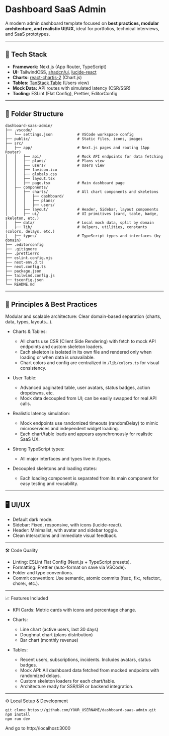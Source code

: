 # Dashboard SaaS Admin

A modern admin dashboard template focused on **best practices, modular architecture, and realistic UI/UX**, ideal for portfolios, technical interviews, and SaaS prototypes.

---

## 🚀 Tech Stack

- **Framework:** Next.js (App Router, TypeScript)
- **UI:** TailwindCSS, [shadcn/ui](https://ui.shadcn.com/), [lucide-react](https://lucide.dev/)
- **Charts:** [react-chartjs-2](https://react-chartjs-2.js.org/) (Chart.js)
- **Tables:** [TanStack Table](https://tanstack.com/table/v8) (Users view)
- **Mock Data:** API routes with simulated latency (CSR/SSR)
- **Tooling:** ESLint (Flat Config), Prettier, EditorConfig

---

## 📂 Folder Structure

```plaintext
dashboard-saas-admin/
├── .vscode/
│   └── settings.json           # VSCode workspace config
├── public/                     # Static files, icons, images
├── src/
│   ├── app/                    # Next.js pages and routing (App Router)
│   │   ├── api/                # Mock API endpoints for data fetching
│   │   ├── plans/              # Plans view
│   │   ├── users/              # Users view
│   │   ├── favicon.ico
│   │   ├── globals.css
│   │   ├── layout.tsx
│   │   ├── page.tsx            # Main dashboard page
│   ├── components/
│   │   ├── charts/             # All chart components and skeletons
│   │   │   ├── dashboard/
│   │   │   ├── plans/
│   │   │   ├── users/
│   │   ├── layout/             # Header, Sidebar, layout components
│   │   ├── ui/                 # UI primitives (card, table, badge, skeleton, etc.)
│   ├── data/                   # Local mock data, split by domain
│   ├── lib/                    # Helpers, utilities, constants (colors, delays, etc.)
│   ├── types/                  # TypeScript types and interfaces (by domain)
├── .editorconfig
├── .gitignore
├── .prettierrc
├── eslint.config.mjs
├── next-env.d.ts
├── next.config.ts
├── package.json
├── tailwind.config.js
├── tsconfig.json
└── README.md
```

---

## 🎯 Principles & Best Practices

Modular and scalable architecture: Clear domain-based separation (charts, data, types, layouts…).
- Charts & Tables:
  - All charts use CSR (Client Side Rendering) with fetch to mock API endpoints and custom skeleton loaders.
  - Each skeleton is isolated in its own file and rendered only when loading or when data is unavailable.
  - Chart colors and config are centralized in `/lib/colors.ts` for visual consistency.

- User Table:
  - Advanced paginated table, user avatars, status badges, action dropdowns, etc.
  - Mock data decoupled from UI; can be easily swapped for real API calls.

- Realistic latency simulation:
  - Mock endpoints use randomized timeouts (randomDelay) to mimic microservices and independent widget loading.
  - Each chart/table loads and appears asynchronously for realistic SaaS UX.

- Strong TypeScript types:
  - All major interfaces and types live in /types.

- Decoupled skeletons and loading states:
  - Each loading component is separated from its main component for easy testing and reusability.

---

## 🖥️ UI/UX

- Default dark mode.
- Sidebar: Fixed, responsive, with icons (lucide-react).
- Header: Minimalist, with avatar and sidebar toggle.
- Clean interactions and immediate visual feedback.

---

🛠️ Code Quality

- Linting: ESLint Flat Config (Next.js + TypeScript presets).
- Formatting: Prettier (auto-format on save via VSCode).
- Folder and type conventions.
- Commit convention: Use semantic, atomic commits (feat:, fix:, refactor:, chore:, etc.).

---

📈 Features Included

- KPI Cards: Metric cards with icons and percentage change.

- Charts:
  - Line chart (active users, last 30 days)
  - Doughnut chart (plans distribution)
  - Bar chart (monthly revenue)

- Tables:
  - Recent users, subscriptions, incidents. Includes avatars, status badges.
  - Mock API: All dashboard data fetched from mocked endpoints with randomized delays.
  - Custom skeleton loaders for each chart/table.
  - Architecture ready for SSR/ISR or backend integration.
 
---
 
⚙️ Local Setup & Development
```
git clone https://github.com/YOUR_USERNAME/dashboard-saas-admin.git
npm install
npm run dev
```

And go to http://localhost:3000



